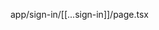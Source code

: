 <!--  to put logo in mobileMenu -->
<!-- width given in left center right in nabar for s m -->
<!-- added ml-6 which is 0 in search bar in xl screen -->
<!-- to add divider in comments in comments.tsx -->






<!-- we use snippts   1 compt   2  -->



<!-- how to use clerk authentication -->
app/sign-in/[[...sign-in]]/page.tsx